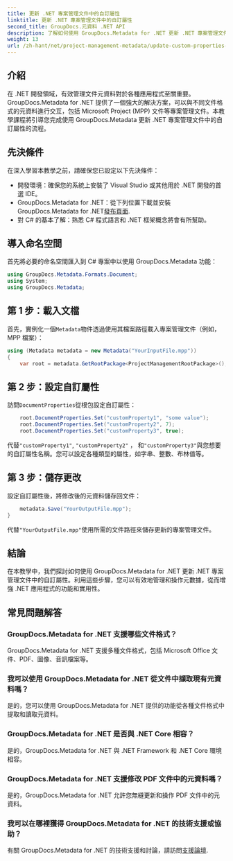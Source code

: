 ```yaml
---
title: 更新 .NET 專案管理文件中的自訂屬性
linktitle: 更新 .NET 專案管理文件中的自訂屬性
second_title: GroupDocs.元資料 .NET API
description: 了解如何使用 GroupDocs.Metadata for .NET 更新 .NET 專案管理文件中的自訂屬性。增強應用程式中的元資料管理。
weight: 13
url: /zh-hant/net/project-management-metadata/update-custom-properties-project-management-documents/
---
```

## 介紹
在 .NET 開發領域，有效管理文件元資料對於各種應用程式至關重要。 GroupDocs.Metadata for .NET 提供了一個強大的解決方案，可以與不同文件格式的元資料進行交互，包括 Microsoft Project (MPP) 文件等專案管理文件。本教學課程將引導您完成使用 GroupDocs.Metadata 更新 .NET 專案管理文件中的自訂屬性的流程。
## 先決條件
在深入學習本教學之前，請確保您已設定以下先決條件：
- 開發環境：確保您的系統上安裝了 Visual Studio 或其他用於 .NET 開發的首選 IDE。
-  GroupDocs.Metadata for .NET：從下列位置下載並安裝 GroupDocs.Metadata for .NET[發布頁面](https://releases.groupdocs.com/metadata/net/).
- 對 C# 的基本了解：熟悉 C# 程式語言和 .NET 框架概念將會有所幫助。

## 導入命名空間
首先將必要的命名空間匯入到 C# 專案中以使用 GroupDocs.Metadata 功能：
```csharp
using GroupDocs.Metadata.Formats.Document;
using System;
using GroupDocs.Metadata;
```
## 第 1 步：載入文檔
首先，實例化一個`Metadata`物件透過使用其檔案路徑載入專案管理文件（例如，MPP 檔案）：
```csharp
using (Metadata metadata = new Metadata("YourInputFile.mpp"))
{
    var root = metadata.GetRootPackage<ProjectManagementRootPackage>();
```
## 第 2 步：設定自訂屬性
訪問`DocumentProperties`從根包設定自訂屬性：
```csharp
    root.DocumentProperties.Set("customProperty1", "some value");
    root.DocumentProperties.Set("customProperty2", 7);
    root.DocumentProperties.Set("customProperty3", true);
```
代替`"customProperty1"`, `"customProperty2"` ， 和`"customProperty3"`與您想要的自訂屬性名稱。您可以設定各種類型的屬性，如字串、整數、布林值等。
## 第 3 步：儲存更改
設定自訂屬性後，將修改後的元資料儲存回文件：
```csharp
    metadata.Save("YourOutputFile.mpp");
}
```
代替`"YourOutputFile.mpp"`使用所需的文件路徑來儲存更新的專案管理文件。

## 結論
在本教學中，我們探討如何使用 GroupDocs.Metadata for .NET 更新 .NET 專案管理文件中的自訂屬性。利用這些步驟，您可以有效地管理和操作元數據，從而增強 .NET 應用程式的功能和實用性。

## 常見問題解答
### GroupDocs.Metadata for .NET 支援哪些文件格式？
GroupDocs.Metadata for .NET 支援多種文件格式，包括 Microsoft Office 文件、PDF、圖像、音訊檔案等。
### 我可以使用 GroupDocs.Metadata for .NET 從文件中擷取現有元資料嗎？
是的，您可以使用 GroupDocs.Metadata for .NET 提供的功能從各種文件格式中提取和讀取元資料。
### GroupDocs.Metadata for .NET 是否與 .NET Core 相容？
是的，GroupDocs.Metadata for .NET 與 .NET Framework 和 .NET Core 環境相容。
### GroupDocs.Metadata for .NET 支援修改 PDF 文件中的元資料嗎？
是的，GroupDocs.Metadata for .NET 允許您無縫更新和操作 PDF 文件中的元資料。
### 我可以在哪裡獲得 GroupDocs.Metadata for .NET 的技術支援或協助？
有關 GroupDocs.Metadata for .NET 的技術支援和討論，請訪問[支援論壇](https://forum.groupdocs.com/c/metadata/14).